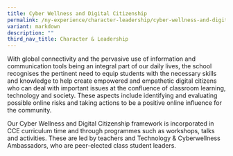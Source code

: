 ```yaml
---
title: Cyber Wellness and Digital Citizenship
permalink: /ny-experience/character-leadership/cyber-wellness-and-digital-citizenship/
variant: markdown
description: ""
third_nav_title: Character & Leadership
---
```

With global connectivity and the pervasive use of information and communication tools being an integral part of our daily lives, the school recognises the pertinent need to equip students with the necessary skills and knowledge to help create empowered and empathetic digital citizens who can deal with important issues at the confluence of classroom learning, technology and society. These aspects include identifying and evaluating possible online risks and taking actions to be a positive online influence for the community.

Our Cyber Wellness and Digital Citizenship framework is incorporated in CCE curriculum time and through programmes such as workshops, talks and activities. These are led by teachers and Technology & Cyberwellness Ambassadors, who are peer-elected class student leaders.